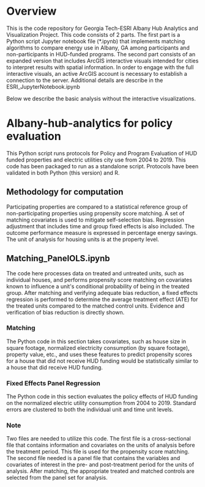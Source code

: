 # Overview
This is the code repository for Georgia Tech-ESRI Albany Hub Analytics and Visualization Project. This code consists of 2 parts. The first part is a Python script Jupyter notebook file (*.ipynb) that implements matching algorithms to compare energy use in Albany, GA among participants and non-participants in HUD-funded programs. The second part consists of an expanded version that includes ArcGIS interactive visuals intended for cities to interpret results with spatial information. In order to engage with the full interactive visuals, an active ArcGIS account is necessary to establish a connection to the server. Additional details are describe in the ESRI_JupyterNotebook.ipynb

Below we describe the basic analysis without the interactive visualizations.

# Albany-hub-analytics for policy evaluation 
This Python script runs protocols for Policy and Program Evaluation of HUD funded properties and electric utilities city use from 2004 to 2019. This code has been packaged to run as a standalone script. Protocols have been validated in both Python (this version) and R.

## Methodology for computation
Participating properties are compared to a statistical reference group of non-participating properties using propensity score matching. A set of matching covariates is used to mitigate self-selection bias. Regression adjustment that includes time and group fixed effects is also included. The outcome performance measure is expressed in percentage energy savings. The unit of analysis for housing units is at the property level. 

## Matching_PanelOLS.ipynb
The code here processes data on treated and untreated units, such as individual houses, and performs propensity score matching on covariates known to influence a unit's conditional probability of being in the treated group. After matching and verifying adequate bias reduction, a fixed effects regression is performed to determine the average treatment effect (ATE) for the treated units compared to the matched control units. Evidence and verification of bias reduction is directly shown.

### Matching
The Python code in this section takes covariates, such as house size in square footage, normalized electricity consumption (by square footage), property value, etc., and uses these features to predict propensity scores for a house that did not receive HUD funding would be statistically similar to a house that did receive HUD funding.

### Fixed Effects Panel Regression
The Python code in this section evaluates the policy effects of HUD funding on the normalized electric utility consumption from 2004 to 2019. Standard errors are clustered to both the individual unit and time unit levels.

### Note
Two files are needed to utilize this code. The first file is a cross-sectional file that contains information and covariates on the units of analysis before the treatment period. This file is used for the propensity score matching. The second file needed is a panel file that contains the variables and covariates of interest in the pre- and post-treatment period for the units of analysis. After matching, the appropriate treated and matched controls are selected from the panel set for analysis.
